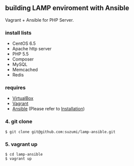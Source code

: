 ## building LAMP enviroment with Ansible

Vagrant + Ansible for PHP Server.

### install lists

- CentOS 6.5
- Apache http server
- PHP 5.5
- Composer
- MySQL
- Memcached
- Redis

### requires

- [VirtualBox](https://www.virtualbox.org/) 
- [Vagrant](http://www.vagrantup.com/) 
- [Ansible](http://www.ansible.com/home) 
(Please refer to [Installation](http://docs.ansible.com/intro_installation.html))

### 4. git clone
```
$ git clone git@github.com:suzumi/lamp-ansible.git
```
### 5. vagrant up
```
$ cd lamp-ansible
$ vagrant up
```
